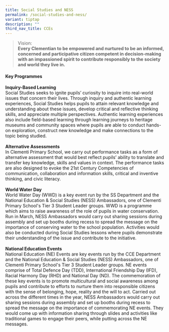 ```yaml
---
title: Social Studies and NESS
permalink: /social-studies-and-ness/
variant: tiptap
description: ""
third_nav_title: CCEs
---
```

<blockquote>
<p>Vision:
<br><strong>Every Clementian to be empowered and nurtured to be an informed, concerned and participative citizen competent in decision-making with an impassioned spirit to contribute responsibly to the society and world they live in.</strong>
</p>
</blockquote>
<h4><strong>Key Programmes</strong></h4>
<p><strong>Inquiry-Based Learning</strong>
<br>Social Studies seeks to ignite pupils’ curiosity to inquire into real-world
issues that concern their lives. Through inquiry and authentic learning
experiences, Social Studies helps pupils to attain relevant knowledge and
understanding about these issues, develop critical and reflective thinking
skills, and appreciate multiple perspectives. Authentic learning experiences
also include field-based learning through learning journeys to heritage
museums and community spaces where pupils are able to conduct hands-on
exploration, construct new knowledge and make connections to the topic
being studied.
<br>
<br><strong>Alternative Assessments</strong>
<br>In Clementi Primary School, we carry out performance tasks as a form of
alternative assessment that would best reflect pupils’ ability to translate
and transfer key knowledge, skills and values in context. The performance
tasks are also designed to evoke the 21st Century Competencies of communication,
collaboration and information skills, critical and inventive thinking,
and civic literacy.
<br>
<br><strong>World Water Day</strong>
<br>World Water Day (WWD) is a key event run by the SS Department and the
National Education &amp; Social Studies (NESS) Ambassadors, one of Clementi
Primary School's Tier 3 Student Leader groups. WWD is a programme which
aims to raise awareness of the role of pupils in water conservation. Run
in March, NESS Ambassadors would carry out sharing sessions during assembly
and set up booths during recess to spread the message on the importance
of conserving water to the school population. Activities would also be
conducted during Social Studies lessons where pupils demonstrate their
understanding of the issue and contribute to the initiative.
<br>
<br><strong>National Education Events</strong>
<br>National Education (NE) Events are key events run by the CCE Department
and the National Education &amp; Social Studies (NESS) Ambassadors, one
of Clementi Primary School's Tier 3 Student Leader groups. NE events comprise
of Total Defence Day (TDD), International Friendship Day (IFD), Racial
Harmony Day (RHD) and National Day (ND). The commemoration of these key
events is to promote multicultural and social awareness among pupils and
contribute to efforts to nurture them into responsible citizens with the
sense of belonging, hope, reality and the will to act. Carried out across
the different times in the year, NESS Ambassadors would carry out sharing
sessions during assembly and set up booths during recess to spread the
message on the importance of commemorating NE events. They would come up
with information sharing through slides and activities like traditional
games to engage their peers, while putting across the NE messages.</p>
